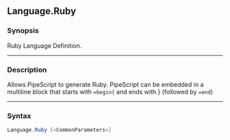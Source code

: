 Language.Ruby
-------------

### Synopsis
Ruby Language Definition.

---

### Description

Allows PipeScript to generate Ruby.
PipeScript can be embedded in a multiline block that starts with ```=begin{``` and ends with } (followed by ```=end```)

---

### Syntax
```PowerShell
Language.Ruby [<CommonParameters>]
```
